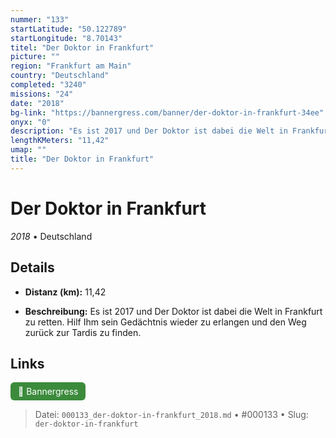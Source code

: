 ```yaml
---
nummer: "133"
startLatitude: "50.122789"
startLongitude: "8.70143"
titel: "Der Doktor in Frankfurt"
picture: ""
region: "Frankfurt am Main"
country: "Deutschland"
completed: "3240"
missions: "24"
date: "2018"
bg-link: "https://bannergress.com/banner/der-doktor-in-frankfurt-34ee"
onyx: "0"
description: "Es ist 2017 und Der Doktor ist dabei die Welt in Frankfurt zu retten. Hilf Ihm sein Gedächtnis wieder zu erlangen und den Weg zurück zur Tardis zu finden."
lengthKMeters: "11,42"
umap: ""
title: "Der Doktor in Frankfurt"
---
```

# Der Doktor in Frankfurt

*2018* • Deutschland



## Details
- **Distanz (km):** 11,42



- **Beschreibung:** Es ist 2017 und Der Doktor ist dabei die Welt in Frankfurt zu retten. Hilf Ihm sein Gedächtnis wieder zu erlangen und den Weg zurück zur Tardis zu finden.


## Links
<div style="margin-top: 0.5em;">
<a href="https://bannergress.com/banner/der-doktor-in-frankfurt-34ee" target="_blank" style="display:inline-block;margin-right:8px;padding:6px 12px;background-color:#3c8b3c;color:white;text-decoration:none;border-radius:6px;">🔗 Bannergress</a>

</div>


> Datei: `000133_der-doktor-in-frankfurt_2018.md` • #000133 • Slug: `der-doktor-in-frankfurt`
